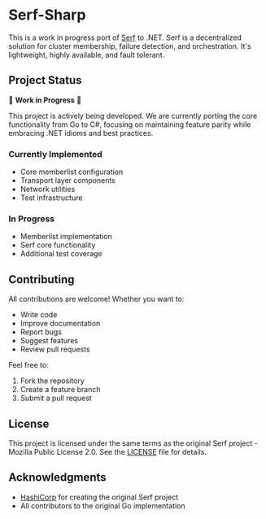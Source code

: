 # Serf-Sharp

This is a work in progress port of [Serf](https://github.com/hashicorp/serf) to .NET. Serf is a decentralized solution for cluster membership, failure detection, and orchestration. It's lightweight, highly available, and fault tolerant.

## Project Status

🚧 **Work in Progress** 🚧

This project is actively being developed. We are currently porting the core functionality from Go to C#, focusing on maintaining feature parity while embracing .NET idioms and best practices.

### Currently Implemented
- Core memberlist configuration
- Transport layer components
- Network utilities
- Test infrastructure

### In Progress
- Memberlist implementation
- Serf core functionality
- Additional test coverage

## Contributing

All contributions are welcome! Whether you want to:
- Write code
- Improve documentation
- Report bugs
- Suggest features
- Review pull requests

Feel free to:
1. Fork the repository
2. Create a feature branch
3. Submit a pull request

## License

This project is licensed under the same terms as the original Serf project - Mozilla Public License 2.0. See the [LICENSE](LICENSE) file for details.

## Acknowledgments

- [HashiCorp](https://www.hashicorp.com/) for creating the original Serf project
- All contributors to the original Go implementation
